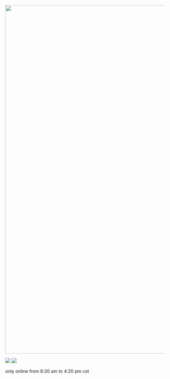 <img src="https://github.com/user-attachments/assets/af022cbe-ea15-43d6-9500-988a0755ce75" width="1100">
  
![](https://komarev.com/ghpvc/?username=HITOGAWARII&color=green&style=plastic&label=stalkers) ![](https://hit.yhype.me/github/profile?account_id=168235619)

only online from 8:20 am to 4:20 pm cst
